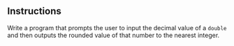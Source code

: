 ## Instructions
Write a program that prompts the user to input the decimal value of a `double`  and then outputs the rounded value of that number to the nearest integer.

